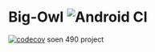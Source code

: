 # Big-Owl ![Android CI](https://github.com/Landry333/Big-Owl/workflows/Android%20CI/badge.svg?branch=staging)
[![codecov](https://codecov.io/gh/Landry333/Big-Owl/branch/staging/graph/badge.svg?token=HU4OSN2KJ1)](https://codecov.io/gh/Landry333/Big-Owl)
soen 490 project
